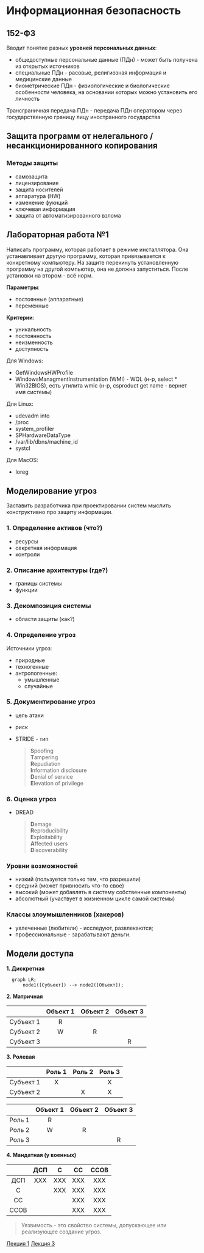 # Информационная безопасность

## 152-ФЗ

Вводит понятие разных **уровней персональных данных**:
- общедоступные персональные данные (ПДн) - может быть получена из открытых источников
- специальные ПДн - расовые, религиозная информация и медицинские данные
- биометрические ПДн - физиологические и биологические особенности человека, на основании которых можно установить его личность

Трансграничная передача ПДн - передача ПДн оператором через государственную границу лицу иностранного государства


## Защита программ от нелегального / несанкционированного копирования

### Методы защиты
- самозащита
- лицензирование
- защита носителей
- аппаратура (HW)
- изменение фукнций
- ключевая информация
- защита от автоматизированного взлома
    

## Лабораторная работа №1

Написать программу, которая работает в режиме инсталлятора. Она устанавливает другую программу, которая привязывается к конкретному компьютеру.
На защите перекинуть установленную программу на другой компьютер, она не должна запуститься. После установки на втором - всё норм.

**Параметры**:
- постоянные (аппаратные)
- переменные

**Критерии**:
- уникальность
- постоянность
- неизменность
- доступность
    
Для Windows:
- GetWindowsHWProfile
- WindowsManagmentInstrumentation (WMI) - WQL (н-р, select * Win32BIOS), есть утилита wmic (н-р, csproduct get name - вернет имя системы)
    
Для Linux:
- udevadm into
- /proc
- system_profiler
- SPHardwareDataType
- /var/lib/dbns/machine_id
- systcl

Для MacOS:
- Ioreg


## Моделирование угроз

Заставить разработчика при проектировании систем мыслить конструктивно про защиту информации.

### 1. Определение активов (что?)
- ресурсы
- секретная информация
- контроли
    
### 2. Описание архитектуры (где?)
- границы системы
- функции

### 3. Декомпозиция системы
- области защиты (как?)

### 4. Определение угроз
Источники угроз:
- природные
- техногенные
- антропогенные:
  - умышленные
  - случайные

### 5. Документирование угроз
- цель атаки 
- риск
- STRIDE - тип

  > **S**poofing<br>
  > **T**ampering<br>
  > **R**epudiation<br>
  > **I**nformation disclosure<br>
  > **D**enial of service<br>
  > **E**levation of privilege<br>

### 6. Оценка угроз
- DREAD
 
  > **D**emage<br>
  > **R**eproducibility<br>
  > **E**xploitability<br>
  > **A**ffected users<br>
  > **D**iscoverability
    
### Уровни возможностей
- низкий (пользуется только тем, что разрешили)
- средний (может привносить что-то свое)
- высокий (может добавлять в систему собственные компоненты)
- абсолютный (участвует в жизненном цикле самой системы)

### Классы злоумышленников (хакеров)
- увлеченные (любители) - исследуют, развлекаются;
- профессиональные - зарабатывают деньги.
    
    
## Модели доступа

**1. Дискретная**

```mermaid
  graph LR;
      node1([Субъект]) --> node2([Объект]);
```

**2. Матричная**
    
|           | Объект 1 | Объект 2 | Объект 3 |
|:---------:|:--------:|:--------:|:--------:|
| Субъект 1 |     R    |          |          |
| Субъект 2 |     W    |     R    |          |
| Субъект 3 |          |          |     R    |

**3. Ролевая**
    
|          | Роль 1 | Роль 2 | Роль 3 |
|:--------:|:------:|:------:|:------:|
|Субъект 1 |    Х   |        |    Х   |
|Субъект 2 |        |    Х   |    Х   |
    
    
|       | Объект 1 | Объект 2 | Объект 3 |
|:-----:|:--------:|:--------:|:--------:|
|Роль 1 |     R    |          |          |
|Роль 2 |     W    |     R    |          |
|Роль 3 |          |          |     R    |
    
**4. Мандатная (у военных)**
    
    
|     |  ДСП  |   С   |   СС  |  ССОВ |
|:---:|:-----:|:-----:|:-----:|:-----:|
|ДСП  |  ХХХ  |  ХХХ  |  ХХХ  |  ХХХ  |
|С    |       |  ХХХ  |  XXX  |  XXX  |
|СС   |       |       |  XXX  |  XXX  |
|ССОВ |       |       |  XXX  |  XXX  |

    
> Уязвимость - это свойство системы, допускающее или реализующее создание угроз.

[Лекция 1](https://github.com/ilyasssklimov/bmstu_all/tree/sem_07/DataSecurity/lections/lection_01.md) 
[Лекция 3](https://github.com/ilyasssklimov/bmstu_all/tree/sem_07/DataSecurity/lections/lection_03.md)
